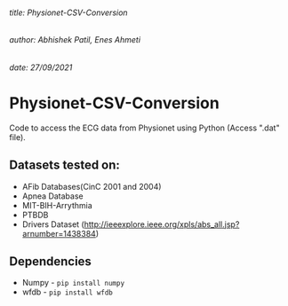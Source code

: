 ###### title: Physionet-CSV-Conversion
###### author: Abhishek Patil, Enes Ahmeti
###### date: 27/09/2021


# Physionet-CSV-Conversion
Code to access the ECG data from Physionet using Python (Access ".dat" file). 

## Datasets tested on:
* AFib Databases(CinC 2001 and 2004)
* Apnea Database
* MIT-BIH-Arrythmia
* PTBDB 
* Drivers Dataset (http://ieeexplore.ieee.org/xpls/abs_all.jsp?arnumber=1438384)

## Dependencies
* Numpy - <code>pip install numpy</code>
* wfdb - <code>pip install wfdb</code>

